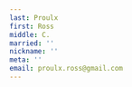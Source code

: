 ```yaml
---
last: Proulx
first: Ross
middle: C.
married: ''
nickname: ''
meta: ''
email: proulx.ross@gmail.com
---
```

